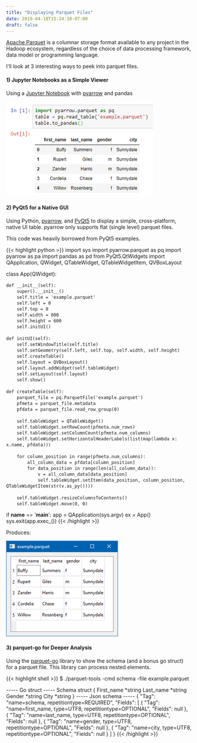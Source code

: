 ```yaml
---
title: "Displaying Parquet Files"
date: 2019-04-18T15:24:10-07:00
draft: false
---
```


[Apache Parquet](https://parquet.apache.org/) is a columnar storage format available to any project in the Hadoop ecosystem, regardless of the choice of data processing framework, data model or programming language.

I'll look at 3 interesting ways to peek into parquet files.

#### 1) Jupyter Notebooks as a Simple Viewer

Using a [Jupyter Notebook](https://jupyter.org/) with [pyarrow](https://arrow.apache.org/docs/python/) and pandas

![Example image](jupyter.png)

#### 2) PyQt5 for a Native GUI

Using Python, [pyarrow](https://arrow.apache.org/docs/python/), and [PyQt5](https://pypi.org/project/PyQt5/) to display a simple, cross-platform, native UI table. pyarrow only supports flat (single level) parquet files.

This code was heavily borrowed from PyQt5 examples.

{{< highlight python >}}
import sys
import pyarrow.parquet as pq
import pyarrow as pa
import pandas as pd
from PyQt5.QtWidgets import QApplication, QWidget, QTableWidget, QTableWidgetItem, QVBoxLayout


class App(QWidget):

    def __init__(self):
        super().__init__()
        self.title = 'example.parquet'
        self.left = 0
        self.top = 0
        self.width = 800
        self.height = 600
        self.initUI()

    def initUI(self):
        self.setWindowTitle(self.title)
        self.setGeometry(self.left, self.top, self.width, self.height)
        self.createTable()
        self.layout = QVBoxLayout()
        self.layout.addWidget(self.tableWidget)
        self.setLayout(self.layout)
        self.show()

    def createTable(self):
        parquet_file = pq.ParquetFile('example.parquet')
        pfmeta = parquet_file.metadata
        pfdata = parquet_file.read_row_group(0)

        self.tableWidget = QTableWidget()
        self.tableWidget.setRowCount(pfmeta.num_rows)
        self.tableWidget.setColumnCount(pfmeta.num_columns)
        self.tableWidget.setHorizontalHeaderLabels(list(map(lambda x: x.name, pfdata)))

        for column_position in range(pfmeta.num_columns):
            all_column_data = pfdata[column_position]
            for data_position in range(len(all_column_data)):
                v = all_column_data[data_position]
                self.tableWidget.setItem(data_position, column_position, QTableWidgetItem(str(v.as_py())))

        self.tableWidget.resizeColumnsToContents()
        self.tableWidget.move(0, 0)


if __name__ == '__main__':
    app = QApplication(sys.argv)
    ex = App()
    sys.exit(app.exec_())
{{< /highlight >}}

Produces:

![Example image](pyqt.png)

#### 3) parquet-go for Deeper Analysis

Using the [parquet-go](https://github.com/xitongsys/parquet-go) library to show the schema (and a bonus go struct) for a parquet file. This library can process nested elements.

{{< highlight shell >}}
$ ./parquet-tools -cmd schema -file example.parquet

----- Go struct -----
Schema struct {
  First_name *string
  Last_name *string
  Gender *string
  City *string
}
----- Json schema -----
{
  "Tag": "name=schema, repetitiontype=REQUIRED",
  "Fields": [
    {
      "Tag": "name=first_name, type=UTF8, repetitiontype=OPTIONAL",
      "Fields": null
    },
    {
      "Tag": "name=last_name, type=UTF8, repetitiontype=OPTIONAL",
      "Fields": null
    },
    {
      "Tag": "name=gender, type=UTF8, repetitiontype=OPTIONAL",
      "Fields": null
    },
    {
      "Tag": "name=city, type=UTF8, repetitiontype=OPTIONAL",
      "Fields": null
    }
  ]
}
{{< /highlight >}}

